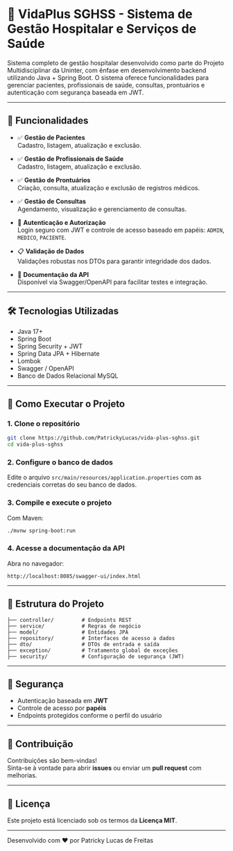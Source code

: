 # 🏥 VidaPlus SGHSS - Sistema de Gestão Hospitalar e Serviços de Saúde

Sistema completo de gestão hospitalar desenvolvido como parte do Projeto Multidisciplinar da Uninter, com ênfase em desenvolvimento backend utilizando Java + Spring Boot. O sistema oferece funcionalidades para gerenciar pacientes, profissionais de saúde, consultas, prontuários e autenticação com segurança baseada em JWT.

---

## 🚀 Funcionalidades

- ✅ **Gestão de Pacientes**  
  Cadastro, listagem, atualização e exclusão.

- ✅ **Gestão de Profissionais de Saúde**  
  Cadastro, listagem, atualização e exclusão.

- ✅ **Gestão de Prontuários**  
  Criação, consulta, atualização e exclusão de registros médicos.

- ✅ **Gestão de Consultas**  
  Agendamento, visualização e gerenciamento de consultas.

- 🔐 **Autenticação e Autorização**  
  Login seguro com JWT e controle de acesso baseado em papéis: `ADMIN`, `MEDICO`, `PACIENTE`.

- 📋 **Validação de Dados**  
  Validações robustas nos DTOs para garantir integridade dos dados.

- 📘 **Documentação da API**  
  Disponível via Swagger/OpenAPI para facilitar testes e integração.

---

## 🛠️ Tecnologias Utilizadas

- Java 17+
- Spring Boot
- Spring Security + JWT
- Spring Data JPA + Hibernate
- Lombok
- Swagger / OpenAPI
- Banco de Dados Relacional MySQL

---

## 🧪 Como Executar o Projeto

### 1. Clone o repositório

```bash
git clone https://github.com/PatrickyLucas/vida-plus-sghss.git
cd vida-plus-sghss
```

### 2. Configure o banco de dados

Edite o arquivo `src/main/resources/application.properties` com as credenciais corretas do seu banco de dados.

### 3. Compile e execute o projeto

Com Maven:

```bash
./mvnw spring-boot:run
```

### 4. Acesse a documentação da API

Abra no navegador:

```
http://localhost:8085/swagger-ui/index.html
```

---

## 🧱 Estrutura do Projeto

```
├── controller/         # Endpoints REST
├── service/            # Regras de negócio
├── model/              # Entidades JPA
├── repository/         # Interfaces de acesso a dados
├── dto/                # DTOs de entrada e saída
├── exception/          # Tratamento global de exceções
├── security/           # Configuração de segurança (JWT)
```

---

## 🔐 Segurança

- Autenticação baseada em **JWT**
- Controle de acesso por **papéis**
- Endpoints protegidos conforme o perfil do usuário

---

## 🤝 Contribuição

Contribuições são bem-vindas!  
Sinta-se à vontade para abrir **issues** ou enviar um **pull request** com melhorias.

---

## 📄 Licença

Este projeto está licenciado sob os termos da **Licença MIT**.

---

Desenvolvido com ❤️ por Patricky Lucas de Freitas

